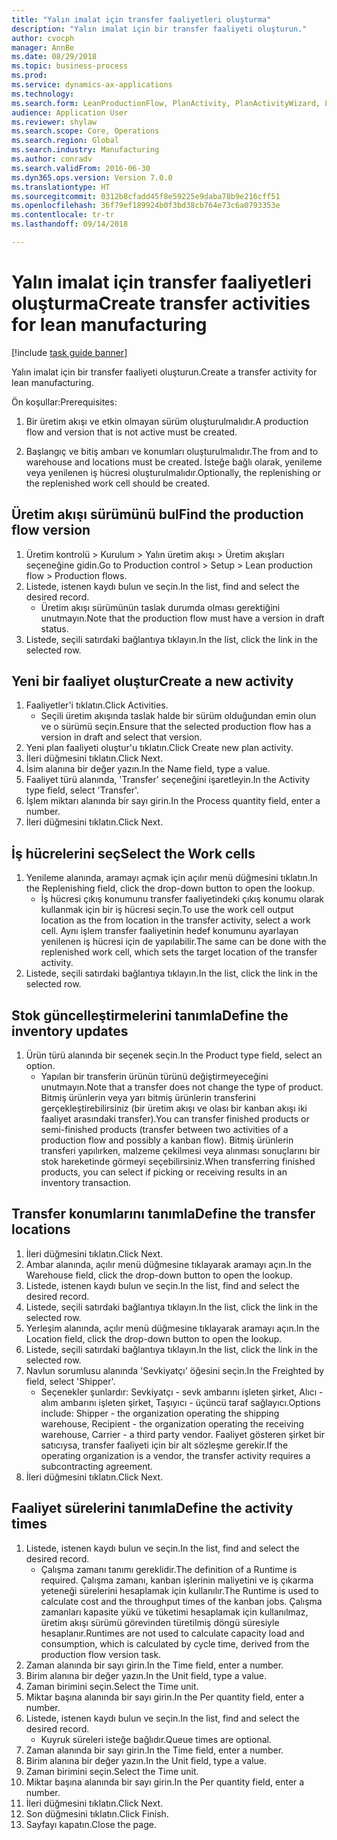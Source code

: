 ```yaml
--- 
title: "Yalın imalat için transfer faaliyetleri oluşturma"
description: "Yalın imalat için bir transfer faaliyeti oluşturun."
author: cvocph
manager: AnnBe
ms.date: 08/29/2018
ms.topic: business-process
ms.prod: 
ms.service: dynamics-ax-applications
ms.technology: 
ms.search.form: LeanProductionFlow, PlanActivity, PlanActivityWizard, LeanWorkCellLookup, InventLocationIdLookup
audience: Application User
ms.reviewer: shylaw
ms.search.scope: Core, Operations
ms.search.region: Global
ms.search.industry: Manufacturing
ms.author: conradv
ms.search.validFrom: 2016-06-30
ms.dyn365.ops.version: Version 7.0.0
ms.translationtype: HT
ms.sourcegitcommit: 0312b8cfadd45f8e59225e9daba78b9e216cff51
ms.openlocfilehash: 36f79ef189924b0f3bd38cb764e73c6a0793353e
ms.contentlocale: tr-tr
ms.lasthandoff: 09/14/2018

---
```

# <a name="create-transfer-activities-for-lean-manufacturing"></a><span data-ttu-id="b1f70-103">Yalın imalat için transfer faaliyetleri oluşturma</span><span class="sxs-lookup"><span data-stu-id="b1f70-103">Create transfer activities for lean manufacturing</span></span>

[!include [task guide banner](../../includes/task-guide-banner.md)]

<span data-ttu-id="b1f70-104">Yalın imalat için bir transfer faaliyeti oluşturun.</span><span class="sxs-lookup"><span data-stu-id="b1f70-104">Create a transfer activity for lean manufacturing.</span></span> 

<span data-ttu-id="b1f70-105">Ön koşullar:</span><span class="sxs-lookup"><span data-stu-id="b1f70-105">Prerequisites:</span></span> 

1. <span data-ttu-id="b1f70-106">Bir üretim akışı ve etkin olmayan sürüm oluşturulmalıdır.</span><span class="sxs-lookup"><span data-stu-id="b1f70-106">A production flow and version that is not active must be created.</span></span>

2. <span data-ttu-id="b1f70-107">Başlangıç ve bitiş ambarı ve konumları oluşturulmalıdır.</span><span class="sxs-lookup"><span data-stu-id="b1f70-107">The from and to warehouse and locations must be created.</span></span> <span data-ttu-id="b1f70-108">İsteğe bağlı olarak, yenileme veya yenilenen iş hücresi oluşturulmalıdır.</span><span class="sxs-lookup"><span data-stu-id="b1f70-108">Optionally, the replenishing or the replenished work cell should be created.</span></span>


## <a name="find-the-production-flow-version"></a><span data-ttu-id="b1f70-109">Üretim akışı sürümünü bul</span><span class="sxs-lookup"><span data-stu-id="b1f70-109">Find the production flow version</span></span>
1. <span data-ttu-id="b1f70-110">Üretim kontrolü > Kurulum > Yalın üretim akışı > Üretim akışları seçeneğine gidin.</span><span class="sxs-lookup"><span data-stu-id="b1f70-110">Go to Production control > Setup > Lean production flow > Production flows.</span></span>
2. <span data-ttu-id="b1f70-111">Listede, istenen kaydı bulun ve seçin.</span><span class="sxs-lookup"><span data-stu-id="b1f70-111">In the list, find and select the desired record.</span></span>
    * <span data-ttu-id="b1f70-112">Üretim akışı sürümünün taslak durumda olması gerektiğini unutmayın.</span><span class="sxs-lookup"><span data-stu-id="b1f70-112">Note that the production flow must have a version in draft status.</span></span>  
3. <span data-ttu-id="b1f70-113">Listede, seçili satırdaki bağlantıya tıklayın.</span><span class="sxs-lookup"><span data-stu-id="b1f70-113">In the list, click the link in the selected row.</span></span>

## <a name="create-a-new-activity"></a><span data-ttu-id="b1f70-114">Yeni bir faaliyet oluştur</span><span class="sxs-lookup"><span data-stu-id="b1f70-114">Create a new activity</span></span>
1. <span data-ttu-id="b1f70-115">Faaliyetler'i tıklatın.</span><span class="sxs-lookup"><span data-stu-id="b1f70-115">Click Activities.</span></span>
    * <span data-ttu-id="b1f70-116">Seçili üretim akışında taslak halde bir sürüm olduğundan emin olun ve o sürümü seçin.</span><span class="sxs-lookup"><span data-stu-id="b1f70-116">Ensure that the selected production flow has a version in draft and select that version.</span></span>  
2. <span data-ttu-id="b1f70-117">Yeni plan faaliyeti oluştur'u tıklatın.</span><span class="sxs-lookup"><span data-stu-id="b1f70-117">Click Create new plan activity.</span></span>
3. <span data-ttu-id="b1f70-118">İleri düğmesini tıklatın.</span><span class="sxs-lookup"><span data-stu-id="b1f70-118">Click Next.</span></span>
4. <span data-ttu-id="b1f70-119">İsim alanına bir değer yazın.</span><span class="sxs-lookup"><span data-stu-id="b1f70-119">In the Name field, type a value.</span></span>
5. <span data-ttu-id="b1f70-120">Faaliyet türü alanında, 'Transfer' seçeneğini işaretleyin.</span><span class="sxs-lookup"><span data-stu-id="b1f70-120">In the Activity type field, select 'Transfer'.</span></span>
6. <span data-ttu-id="b1f70-121">İşlem miktarı alanında bir sayı girin.</span><span class="sxs-lookup"><span data-stu-id="b1f70-121">In the Process quantity field, enter a number.</span></span>
7. <span data-ttu-id="b1f70-122">İleri düğmesini tıklatın.</span><span class="sxs-lookup"><span data-stu-id="b1f70-122">Click Next.</span></span>

## <a name="select-the-work-cells"></a><span data-ttu-id="b1f70-123">İş hücrelerini seç</span><span class="sxs-lookup"><span data-stu-id="b1f70-123">Select the Work cells</span></span>
1. <span data-ttu-id="b1f70-124">Yenileme alanında, aramayı açmak için açılır menü düğmesini tıklatın.</span><span class="sxs-lookup"><span data-stu-id="b1f70-124">In the Replenishing field, click the drop-down button to open the lookup.</span></span>
    * <span data-ttu-id="b1f70-125">İş hücresi çıkış konumunu transfer faaliyetindeki çıkış konumu olarak kullanmak için bir iş hücresi seçin.</span><span class="sxs-lookup"><span data-stu-id="b1f70-125">To use the work cell output location as the from location in the transfer activity, select a work cell.</span></span> <span data-ttu-id="b1f70-126">Aynı işlem transfer faaliyetinin hedef konumunu ayarlayan yenilenen iş hücresi için de yapılabilir.</span><span class="sxs-lookup"><span data-stu-id="b1f70-126">The same can be done with the replenished work cell, which sets the target location of the transfer activity.</span></span>  
2. <span data-ttu-id="b1f70-127">Listede, seçili satırdaki bağlantıya tıklayın.</span><span class="sxs-lookup"><span data-stu-id="b1f70-127">In the list, click the link in the selected row.</span></span>

## <a name="define-the-inventory-updates"></a><span data-ttu-id="b1f70-128">Stok güncelleştirmelerini tanımla</span><span class="sxs-lookup"><span data-stu-id="b1f70-128">Define the inventory updates</span></span>
1. <span data-ttu-id="b1f70-129">Ürün türü alanında bir seçenek seçin.</span><span class="sxs-lookup"><span data-stu-id="b1f70-129">In the Product type field, select an option.</span></span>
    * <span data-ttu-id="b1f70-130">Yapılan bir transferin ürünün türünü değiştirmeyeceğini unutmayın.</span><span class="sxs-lookup"><span data-stu-id="b1f70-130">Note that a transfer does not change the type of product.</span></span> <span data-ttu-id="b1f70-131">Bitmiş ürünlerin veya yarı bitmiş ürünlerin transferini gerçekleştirebilirsiniz (bir üretim akışı ve olası bir kanban akışı iki faaliyet arasındaki transfer).</span><span class="sxs-lookup"><span data-stu-id="b1f70-131">You can transfer finished products or semi-finished products (transfer between two activities of a production flow and possibly a kanban flow).</span></span>     <span data-ttu-id="b1f70-132">Bitmiş ürünlerin transferi yapılırken, malzeme çekilmesi veya alınması sonuçlarını bir stok hareketinde görmeyi seçebilirsiniz.</span><span class="sxs-lookup"><span data-stu-id="b1f70-132">When transferring finished products, you can select if picking or receiving results in an inventory transaction.</span></span>  

## <a name="define-the-transfer-locations"></a><span data-ttu-id="b1f70-133">Transfer konumlarını tanımla</span><span class="sxs-lookup"><span data-stu-id="b1f70-133">Define the transfer locations</span></span>
1. <span data-ttu-id="b1f70-134">İleri düğmesini tıklatın.</span><span class="sxs-lookup"><span data-stu-id="b1f70-134">Click Next.</span></span>
2. <span data-ttu-id="b1f70-135">Ambar alanında, açılır menü düğmesine tıklayarak aramayı açın.</span><span class="sxs-lookup"><span data-stu-id="b1f70-135">In the Warehouse field, click the drop-down button to open the lookup.</span></span>
3. <span data-ttu-id="b1f70-136">Listede, istenen kaydı bulun ve seçin.</span><span class="sxs-lookup"><span data-stu-id="b1f70-136">In the list, find and select the desired record.</span></span>
4. <span data-ttu-id="b1f70-137">Listede, seçili satırdaki bağlantıya tıklayın.</span><span class="sxs-lookup"><span data-stu-id="b1f70-137">In the list, click the link in the selected row.</span></span>
5. <span data-ttu-id="b1f70-138">Yerleşim alanında, açılır menü düğmesine tıklayarak aramayı açın.</span><span class="sxs-lookup"><span data-stu-id="b1f70-138">In the Location field, click the drop-down button to open the lookup.</span></span>
6. <span data-ttu-id="b1f70-139">Listede, seçili satırdaki bağlantıya tıklayın.</span><span class="sxs-lookup"><span data-stu-id="b1f70-139">In the list, click the link in the selected row.</span></span>
7. <span data-ttu-id="b1f70-140">Navlun sorumlusu alanında 'Sevkiyatçı' öğesini seçin.</span><span class="sxs-lookup"><span data-stu-id="b1f70-140">In the Freighted by field, select 'Shipper'.</span></span>
    * <span data-ttu-id="b1f70-141">Seçenekler şunlardır: Sevkiyatçı - sevk ambarını işleten şirket, Alıcı - alım ambarını işleten şirket, Taşıyıcı - üçüncü taraf sağlayıcı.</span><span class="sxs-lookup"><span data-stu-id="b1f70-141">Options include: Shipper - the organization operating the shipping warehouse, Recipient -  the organization operating the receiving warehouse, Carrier - a third party vendor.</span></span> <span data-ttu-id="b1f70-142">Faaliyet gösteren şirket bir satıcıysa, transfer faaliyeti için bir alt sözleşme gerekir.</span><span class="sxs-lookup"><span data-stu-id="b1f70-142">If the operating organization is a vendor, the transfer activity requires a subcontracting agreement.</span></span>  
8. <span data-ttu-id="b1f70-143">İleri düğmesini tıklatın.</span><span class="sxs-lookup"><span data-stu-id="b1f70-143">Click Next.</span></span>

## <a name="define-the-activity-times"></a><span data-ttu-id="b1f70-144">Faaliyet sürelerini tanımla</span><span class="sxs-lookup"><span data-stu-id="b1f70-144">Define the activity times</span></span>
1. <span data-ttu-id="b1f70-145">Listede, istenen kaydı bulun ve seçin.</span><span class="sxs-lookup"><span data-stu-id="b1f70-145">In the list, find and select the desired record.</span></span>
    * <span data-ttu-id="b1f70-146">Çalışma zamanı tanımı gereklidir.</span><span class="sxs-lookup"><span data-stu-id="b1f70-146">The definition of a Runtime is required.</span></span> <span data-ttu-id="b1f70-147">Çalışma zamanı, kanban işlerinin maliyetini ve iş çıkarma yeteneği sürelerini hesaplamak için kullanılır.</span><span class="sxs-lookup"><span data-stu-id="b1f70-147">The Runtime is used to calculate cost and the throughput times of the kanban jobs.</span></span> <span data-ttu-id="b1f70-148">Çalışma zamanları kapasite yükü ve tüketimi hesaplamak için kullanılmaz, üretim akışı sürümü görevinden türetilmiş döngü süresiyle hesaplanır.</span><span class="sxs-lookup"><span data-stu-id="b1f70-148">Runtimes are not used to calculate capacity load and consumption, which is calculated by cycle time, derived from the production flow version task.</span></span>  
2. <span data-ttu-id="b1f70-149">Zaman alanında bir sayı girin.</span><span class="sxs-lookup"><span data-stu-id="b1f70-149">In the Time field, enter a number.</span></span>
3. <span data-ttu-id="b1f70-150">Birim alanına bir değer yazın.</span><span class="sxs-lookup"><span data-stu-id="b1f70-150">In the Unit field, type a value.</span></span>
4. <span data-ttu-id="b1f70-151">Zaman birimini seçin.</span><span class="sxs-lookup"><span data-stu-id="b1f70-151">Select the Time unit.</span></span>
5. <span data-ttu-id="b1f70-152">Miktar başına alanında bir sayı girin.</span><span class="sxs-lookup"><span data-stu-id="b1f70-152">In the Per quantity field, enter a number.</span></span>
6. <span data-ttu-id="b1f70-153">Listede, istenen kaydı bulun ve seçin.</span><span class="sxs-lookup"><span data-stu-id="b1f70-153">In the list, find and select the desired record.</span></span>
    * <span data-ttu-id="b1f70-154">Kuyruk süreleri isteğe bağlıdır.</span><span class="sxs-lookup"><span data-stu-id="b1f70-154">Queue times are optional.</span></span>  
7. <span data-ttu-id="b1f70-155">Zaman alanında bir sayı girin.</span><span class="sxs-lookup"><span data-stu-id="b1f70-155">In the Time field, enter a number.</span></span>
8. <span data-ttu-id="b1f70-156">Birim alanına bir değer yazın.</span><span class="sxs-lookup"><span data-stu-id="b1f70-156">In the Unit field, type a value.</span></span>
9. <span data-ttu-id="b1f70-157">Zaman birimini seçin.</span><span class="sxs-lookup"><span data-stu-id="b1f70-157">Select the Time unit.</span></span>
10. <span data-ttu-id="b1f70-158">Miktar başına alanında bir sayı girin.</span><span class="sxs-lookup"><span data-stu-id="b1f70-158">In the Per quantity field, enter a number.</span></span>
11. <span data-ttu-id="b1f70-159">İleri düğmesini tıklatın.</span><span class="sxs-lookup"><span data-stu-id="b1f70-159">Click Next.</span></span>
12. <span data-ttu-id="b1f70-160">Son düğmesini tıklatın.</span><span class="sxs-lookup"><span data-stu-id="b1f70-160">Click Finish.</span></span>
13. <span data-ttu-id="b1f70-161">Sayfayı kapatın.</span><span class="sxs-lookup"><span data-stu-id="b1f70-161">Close the page.</span></span>


